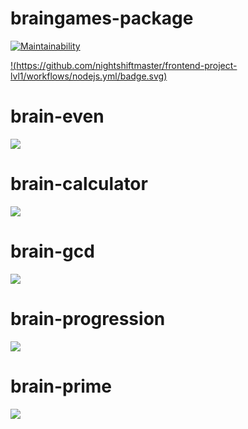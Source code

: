 # braingames-package
[![Maintainability](https://api.codeclimate.com/v1/badges/6d6fa27caab3b226c0e9/maintainability)](https://codeclimate.com/github/nightshiftmaster/frontend-project-lvl1/maintainability)

[!(https://github.com/nightshiftmaster/frontend-project-lvl1/workflows/nodejs.yml/badge.svg)](https://github.com/nightshiftmaster/frontend-project-lvl1/actions)


# brain-even
<a href="https://asciinema.org/a/YveazpTL5o0TuOBb4BKXQWLGQ" target="_blank"><img src="https://asciinema.org/a/YveazpTL5o0TuOBb4BKXQWLGQ.svg" /></a>

# brain-calculator
<a href="https://asciinema.org/a/ydh0eMLMOqFe0Tyitk4w683Jq" target="_blank"><img src="https://asciinema.org/a/ydh0eMLMOqFe0Tyitk4w683Jq.svg" /></a>

# brain-gcd
<a href="https://asciinema.org/a/EvJcgm94gAxca0HA6WeHFrsbc" target="_blank"><img src="https://asciinema.org/a/EvJcgm94gAxca0HA6WeHFrsbc.svg" /></a>

# brain-progression
<a href="https://asciinema.org/a/1NoQMOxJmO2ADg0g4AaZeGA8J" target="_blank"><img src="https://asciinema.org/a/1NoQMOxJmO2ADg0g4AaZeGA8J.svg" /></a>

# brain-prime
<a href="https://asciinema.org/a/RDY7h7PsTpAGJS5GoB6AnLc9i" target="_blank"><img src="https://asciinema.org/a/RDY7h7PsTpAGJS5GoB6AnLc9i.svg" /></a>